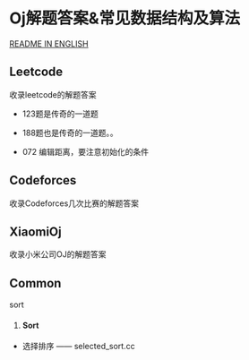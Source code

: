 # Oj解题答案&常见数据结构及算法



[README IN ENGLISH]()



## Leetcode

收录leetcode的解题答案

- 123题是传奇的一道题

- 188题也是传奇的一道题。。

- 072 编辑距离，要注意初始化的条件




## Codeforces

收录Codeforces几次比赛的解题答案



## XiaomiOj

收录小米公司OJ的解题答案



## Common

sort

1. #### Sort

- 选择排序 —— selected_sort.cc